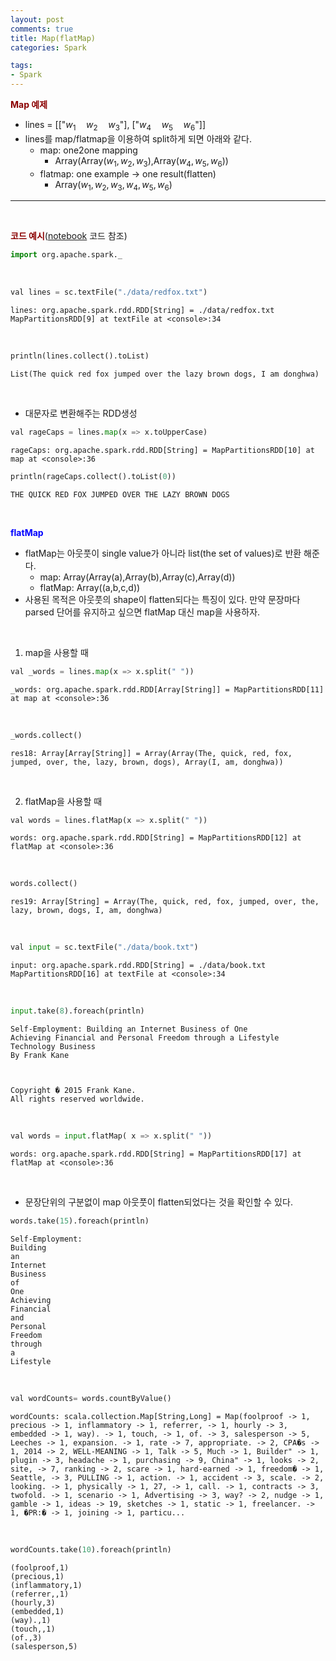 ```yaml
---
layout: post
comments: true
title: Map(flatMap)
categories: Spark

tags:
- Spark
---
```




**<span style='color:DarkRed'>Map 예제</span>**

- lines = [["$w_1 \quad w_2 \quad w_3$"], ["$w_4 \quad w_5 \quad w_6$"]]
- lines를 map/flatmap을 이용하여 split하게 되면 아래와 같다.
	- map: one2one mapping
		- Array(Array($w_1, w_2, w_3$),Array($w_4, w_5, w_6$))
	- flatmap: one example $\rightarrow$ one result(flatten)
		- Array($w_1, w_2, w_3, w_4, w_5, w_6$)



---

<br>

**<span style='color:DarkRed'>코드 예시</span>**(<a href="https://github.com/Donghwa-KIM/Spark-scala-jupyter-tutorial/blob/master/05_map_flatmap.ipynb">notebook</a> 코드 참조)



```python
import org.apache.spark._
```

<br>


```python
val lines = sc.textFile("./data/redfox.txt")
```




    lines: org.apache.spark.rdd.RDD[String] = ./data/redfox.txt MapPartitionsRDD[9] at textFile at <console>:34

<br>



```python
println(lines.collect().toList)
```

    List(The quick red fox jumped over the lazy brown dogs, I am donghwa)

<br>

- 대문자로 변환해주는 RDD생성


```python
val rageCaps = lines.map(x => x.toUpperCase)
```




    rageCaps: org.apache.spark.rdd.RDD[String] = MapPartitionsRDD[10] at map at <console>:36





```python
println(rageCaps.collect().toList(0))
```

    THE QUICK RED FOX JUMPED OVER THE LAZY BROWN DOGS

<br>

**<span style='color:blue'>flatMap</span>**

- flatMap는 아웃풋이 single value가 아니라 list(the set of values)로 반환 해준다.
    - map: Array(Array(a),Array(b),Array(c),Array(d))
    - flatMap: Array((a,b,c,d))
- 사용된 목적은 아웃풋의 shape이 flatten되다는 특징이 있다. 만약 문장마다 parsed 단어를 유지하고 싶으면 flatMap 대신 map을 사용하자.

<br>

1) map을 사용할 때

```python
val _words = lines.map(x => x.split(" "))
```




    _words: org.apache.spark.rdd.RDD[Array[String]] = MapPartitionsRDD[11] at map at <console>:36


<br>



```python
_words.collect()
```




    res18: Array[Array[String]] = Array(Array(The, quick, red, fox, jumped, over, the, lazy, brown, dogs), Array(I, am, donghwa))


<br>

2) flatMap을 사용할 때


```python
val words = lines.flatMap(x => x.split(" "))
```




    words: org.apache.spark.rdd.RDD[String] = MapPartitionsRDD[12] at flatMap at <console>:36



<br>

```python
words.collect()
```




    res19: Array[String] = Array(The, quick, red, fox, jumped, over, the, lazy, brown, dogs, I, am, donghwa)




<br>

```python
val input = sc.textFile("./data/book.txt")
```




    input: org.apache.spark.rdd.RDD[String] = ./data/book.txt MapPartitionsRDD[16] at textFile at <console>:34


<br>


```python
input.take(8).foreach(println)
```

    Self-Employment: Building an Internet Business of One
    Achieving Financial and Personal Freedom through a Lifestyle Technology Business
    By Frank Kane
    
    
    
    Copyright � 2015 Frank Kane. 
    All rights reserved worldwide.

<br>

```python
val words = input.flatMap( x => x.split(" "))
```




    words: org.apache.spark.rdd.RDD[String] = MapPartitionsRDD[17] at flatMap at <console>:36


<br>

- 문장단위의 구분없이 map 아웃풋이 flatten되었다는 것을 확인할 수 있다.


```python
words.take(15).foreach(println)
```

    Self-Employment:
    Building
    an
    Internet
    Business
    of
    One
    Achieving
    Financial
    and
    Personal
    Freedom
    through
    a
    Lifestyle

<br>

```python
val wordCounts= words.countByValue()
```




    wordCounts: scala.collection.Map[String,Long] = Map(foolproof -> 1, precious -> 1, inflammatory -> 1, referrer, -> 1, hourly -> 3, embedded -> 1, way). -> 1, touch, -> 1, of. -> 3, salesperson -> 5, Leeches -> 1, expansion. -> 1, rate -> 7, appropriate. -> 2, CPA�s -> 1, 2014 -> 2, WELL-MEANING -> 1, Talk -> 5, Much -> 1, Builder" -> 1, plugin -> 3, headache -> 1, purchasing -> 9, China" -> 1, looks -> 2, site, -> 7, ranking -> 2, scare -> 1, hard-earned -> 1, freedom� -> 1, Seattle, -> 3, PULLING -> 1, action. -> 1, accident -> 3, scale. -> 2, looking. -> 1, physically -> 1, 27, -> 1, call. -> 1, contracts -> 3, twofold. -> 1, scenario -> 1, Advertising -> 3, way? -> 2, nudge -> 1, gamble -> 1, ideas -> 19, sketches -> 1, static -> 1, freelancer. -> 1, �PR:� -> 1, joining -> 1, particu...


<br>

```python
wordCounts.take(10).foreach(println)
```

    (foolproof,1)
    (precious,1)
    (inflammatory,1)
    (referrer,,1)
    (hourly,3)
    (embedded,1)
    (way).,1)
    (touch,,1)
    (of.,3)
    (salesperson,5)

